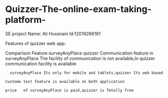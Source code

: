 # Quizzer-The-online-exam-taking-platform-
SE project
Name: Ali Hussnain
Id:f2019266161

Features of quizzer web app:


Comparison Feature	            surveyAnyPlace	                                                            quizzer
	Communication feature in surveyAnyPlace The facility of communication is not available,In quizzer communication facility is available
      
      surveyAnyPlace Its only for mobile and tablets,quizzer Its web based
      
	Custome test feature is available on both application	
      
	price	of surveyAnyPlace is paid,quizzer is Totally free
